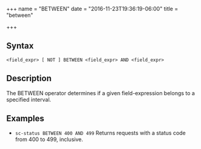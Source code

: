 +++
name = "BETWEEN"
date = "2016-11-23T19:36:19-06:00"
title = "between"

+++

## Syntax
	<field_expr> [ NOT ] BETWEEN <field_expr> AND <field_expr>

## Description
The BETWEEN operator determines if a given field-expression belongs to a specified interval.

## Examples
- `sc-status BETWEEN 400 AND 499`
Returns requests with a status code from 400 to 499, inclusive.
